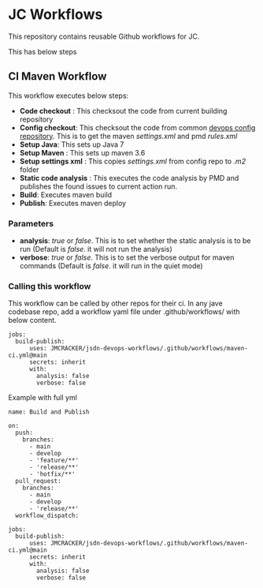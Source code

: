 # JC Workflows

This repository contains reusable Github workflows for JC. 

This has below steps

## CI Maven Workflow
This workflow executes below steps:
* **Code checkout** : This checksout the code from current building repository
* **Config checkout**: This checksout the code from common [devops config repository](https://github.com/JMCRACKER/jsdn-devops-config). This is to get the maven *settings.xml* and pmd *rules.xml*
* **Setup Java**: This sets up Java 7
* **Setup Maven** : This sets up maven 3.6
* **Setup settings xml** : This copies *settings.xml* from config repo to *.m2* folder
* **Static code analysis** : This executes the code analysis by PMD and publishes the found issues to current action run.
* **Build**: Executes maven build
* **Publish**: Executes maven deploy

### Parameters
* __analysis__: *true* or *false*. This is to set whether the static analysis is to be run  (Default is *false*. it will not run the analysis)
* __verbose__: *true* or *false*. This is to set the verbose output for maven commands (Default is *false*. it will run in the quiet mode)

### Calling this workflow
This workflow can be called by other repos for their ci.
In any jave codebase repo, add a workflow yaml file under .github/workflows/ with below content.
```
jobs:
  build-publish:
      uses: JMCRACKER/jsdn-devops-workflows/.github/workflows/maven-ci.yml@main
      secrets: inherit
      with:
        analysis: false
        verbose: false
```

Example with full yml
```
name: Build and Publish

on:
  push:
    branches:
      - main
      - develop
      - 'feature/**'
      - 'release/**'
      - 'hotfix/**'
  pull_request:
    branches:
      - main
      - develop
      - 'release/**'
  workflow_dispatch:

jobs:
  build-publish:
      uses: JMCRACKER/jsdn-devops-workflows/.github/workflows/maven-ci.yml@main
      secrets: inherit
      with:
        analysis: false
        verbose: false
```

